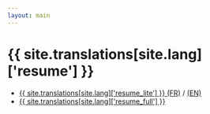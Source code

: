 ```yaml
---
layout: main
---
```


# {{ site.translations[site.lang]['resume'] }}

- [{{ site.translations[site.lang]['resume_lite'] }} (FR)](/resume/partial) / [(EN)](/resume/partial-en)
- [{{ site.translations[site.lang]['resume_full'] }}](/resume/complete)
